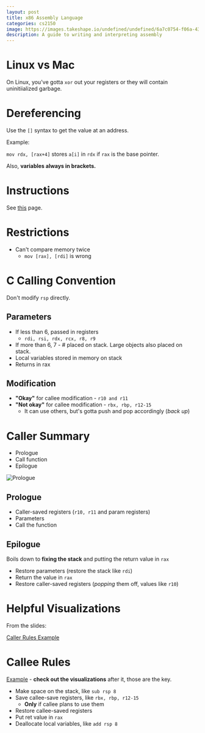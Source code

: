 ```yaml
---
layout: post 
title: x86 Assembly Language
categories: cs2150
image: https://images.takeshape.io/undefined/undefined/6a7c0754-f06a-431d-b775-167f094d9edc/Screen%20Shot%202017-08-21%20at%203.05.43%20PM.png
description: A guide to writing and interpreting assembly
---
```


# Linux vs Mac

On Linux, you've gotta `xor` out your registers or they will contain uninitiialized garbage. 

# Dereferencing

Use the `[]` syntax to get the value at an address. 

Example: 

`mov rdx, [rax+4]` stores `a[i]` in `rdx` if `rax` is the base pointer. 

Also, **variables always in brackets.**
# Instructions

See [this](http://www.cs.virginia.edu/~evans/cs216/guides/x86.html) page. 

# Restrictions 

* Can't compare memory twice
    * `mov [rax], [rdi]` is <span class="red">wrong</span>

# C Calling Convention 

<span class="red">Don't</span> modify `rsp` directly.

## Parameters 

* If less than 6, passed in registers 
    * `rdi, rsi, rdx, rcx, r8, r9`
* If more than 6, 7 - # placed on stack. Large objects also placed on stack. 
* Local variables stored in memory on stack 
* Returns in rax 

## Modification 

* **"Okay"** for callee modification - `r10 and r11`
* **"Not okay"** for callee modification - `rbx, rbp, r12-15`
    * It can use others, but's gotta push and pop accordingly (*back up*)

# Caller Summary 

* Prologue 
* Call function 
* Epilogue

![Prologue](https://slideplayer.com/slide/12563972/75/images/7/Example+%28Prologue%29+caller_frame+%E2%80%A6+EBP+3+2+int+f%28int+a%2C+int+b%2C+int+c%29+%7B.jpg)

## Prologue

* Caller-saved registers (`r10, r11` and param registers)
* Parameters 
* Call the function 

## Epilogue 

Boils down to **fixing the stack** and putting the return value in `rax`

* Restore parameters (restore the stack like `rdi`)
* Return the value in `rax` 
* Restore caller-saved registers (*popping* them off, values like `r10`)

# Helpful Visualizations

From the slides: 

[Caller Rules Example](https://uva-cs.github.io/pdr/slides/08-assembly-64bit.html#/6/7)

# Callee Rules 

[Example](https://uva-cs.github.io/pdr/slides/08-assembly-64bit.html#/7/8) - **check out the visualizations** after it, those are the key.

* Make space on the stack, like `sub rsp 8`
* Save callee-save registers, like `rbx, rbp, r12-15`
    * **Only** if callee plans to use them 
* Restore callee-saved registers
* Put ret value in `rax`
* Deallocate local variables, like `add rsp 8`

